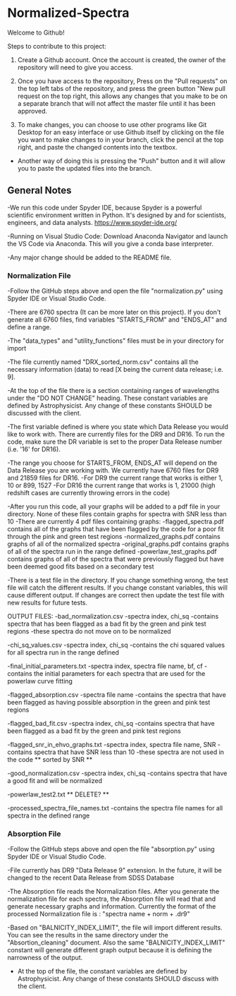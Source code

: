 # Normalized-Spectra

Welcome to Github!

Steps to contribute to this project:

1. Create a Github account. Once the account is created, the owner of the repository will need to give you access.

2. Once you have access to the repository, Press on the "Pull requests" on the top left tabs of the repository, and press the green button "New pull request on the top right, this allows any changes that you make to be on a separate branch that will not affect the master file until it has been approved. 

3. To make changes, you can choose to use other programs like Git Desktop for an easy interface or use Github itself by clicking on the file you want to make changes to in your branch, click the pencil at the top right, and paste the changed contents into the textbox.
  - Another way of doing this is pressing the "Push" button and it will allow you to paste the updated files into the branch.


## General Notes

-We run this code under Spyder IDE, because Spyder is a powerful scientific environment written in Python. It's designed by and for scientists, engineers, and data analysts. https://www.spyder-ide.org/

-Running on Visual Studio Code: Download Anaconda Navigator and launch the VS Code via Anaconda. This will you give a conda base interpreter.

-Any major change should be added to the README file.


### Normalization File

-Follow the GitHub steps above and open the file "normalization.py" using Spyder IDE or Visual Studio Code.
    
-There are 6760 spectra (It can be more later on this project). If you don't generate all 6760 files, find variables "STARTS_FROM" and "ENDS_AT" and define a range.

-The "data_types" and "utility_functions" files must be in your directory for import

-The file currently named "DRX_sorted_norm.csv" contains all the necessary information (data) to read [X being the current data release; i.e. 9].

-At the top of the file there is a section containing ranges of wavelengths under the "DO NOT CHANGE" heading. These constant variables are defined by Astrophysicist. Any change of these constants SHOULD be discussed with the client.

-The first variable defined is where you state which Data Release you would like to work with. There are currently files for the DR9 and DR16. To run the code, make sure the DR variable is set to the proper Data Release number (i.e. '16' for DR16). 

-The range you choose for STARTS_FROM, ENDS_AT will depend on the Data Release you are working with. We currently have 6760 files for DR9 and 21859 files for DR16. 
  -For DR9 the current range that works is either 1, 10 or 899, 1527
  -For DR16 the current range that works is 1, 21000 (high redshift cases are currently throwing errors in the code)

-After you run this code, all your graphs will be added to a pdf file in your directory. None of these files contain graphs for spectra with SNR less than 10 
  -There are currently 4 pdf files containing graphs:
    -flagged_spectra.pdf contains all of the graphs that have been flagged by the code for a poor fit through the pink and green test regions
    -normalized_graphs.pdf contains graphs of all of the normalized spectra
    -original_graphs.pdf contains graphs of all of the spectra run in the range defined
    -powerlaw_test_graphs.pdf contains graphs of all of the spectra that were previously flagged but have been deemed good fits based on a secondary test

-There is a test file in the directory. If you change something wrong, the test file will catch the different results. If you change constant variables, this will cause different output. If changes are correct then update the test file with new results for future tests.

OUTPUT FILES:
-bad_normalization.csv
    -spectra index, chi_sq
    -contains spectra that has been flagged as a bad fit by the green and pink test regions
    -these spectra do not move on to be normalized

-chi_sq_values.csv
    -spectra index, chi_sq
    -contains the chi squared values for all spectra run in the range defined

-final_initial_parameters.txt
    -spectra index, spectra file name, bf, cf
    -contains the initial parameters for each spectra that are used for the powerlaw curve fitting

-flagged_absorption.csv
    -spectra file name
    -contains the spectra that have been flagged as having possible absorption in the green and pink test regions

-flagged_bad_fit.csv
    -spectra index, chi_sq
    -contains spectra that have been flagged as a bad fit by the green and pink test regions

-flagged_snr_in_ehvo_graphs.txt
    -spectra index, spectra file name, SNR
    -contains spectra that have SNR less than 10
    -these spectra are not used in the code
    ** sorted by SNR **

-good_normalization.csv
    -spectra index, chi_sq
    -contains spectra that have a good fit and will be normalized

-powerlaw_test2.txt ** DELETE? **

-processed_spectra_file_names.txt
    -contains the spectra file names for all spectra in the defined range


### Absorption File

-Follow the GitHub steps above and open the file "absorption.py" using Spyder IDE or Visual Studio Code.

-File currently has DR9 "Data Release 9" extension. In the future, it will be changed to the recent Data Release from SDSS Database
 
-The Absorption file reads the Normalization files. After you generate the normalization file for each spectra, the Absorption file will read that and generate necessary graphs and information. Currently the format of the processed Normalization file is : "spectra name + norm + .dr9"

-Based on "BALNICITY_INDEX_LIMIT", the file will import different results. You can see the results in the same directory under the "Absortion_cleaning" document. Also the same "BALNICITY_INDEX_LIMIT" constant will generate different graph output because it is defining the narrowness of the output.

- At the top of the file, the constant variables are defined by Astrophysicist. Any change of these constants SHOULD discuss with the client.